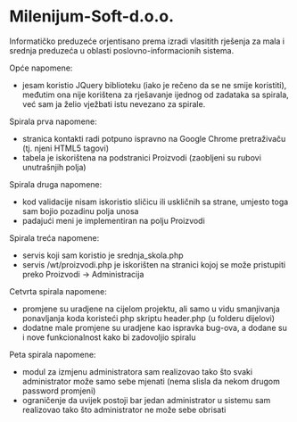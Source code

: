 # Milenijum-Soft-d.o.o.
Informatičko preduzeće orjentisano prema izradi vlasitith rješenja za mala i srednja preduzeća u oblasti poslovno-informacionih sistema.

Opće napomene:
- jesam koristio JQuery biblioteku (iako je rečeno da se ne smije koristiti), međutim ona nije korištena za rješavanje ijednog od zadataka sa spirala, već sam ja želio vježbati istu nevezano za spirale.

Spirala prva napomene:
- stranica kontakti radi potpuno ispravno na Google Chrome pretraživaču (tj. njeni HTML5 tagovi)
- tabela je iskorištena na podstranici Proizvodi (zaobljeni su rubovi unutrašnjih polja)

Spirala druga napomene:
- kod validacije nisam iskoristio sličicu ili uskličnih sa strane, umjesto toga sam bojio pozadinu polja unosa
- padajući meni je implementiran na polju Proizvodi

Spirala treća napomene:
- servis koji sam koristio je srednja_skola.php
- servis /wt/proizvodi.php je iskorišten na stranici kojoj se može pristupiti preko Proizvodi -> Administracija

Cetvrta spirala napomene:
- promjene su uradjene na cijelom projektu, ali samo u vidu smanjivanja ponavljanja koda koristeći php skriptu header.php (u folderu dijelovi)
- dodatne male promjene su uradjene kao ispravka bug-ova, a dodane su i nove funkcionalnost kako bi zadovoljio spiralu

Peta spirala napomene:
- modul za izmjenu administratora sam realizovao tako što svaki administrator može samo sebe mjenati (nema slisla da nekom drugom password promjeni)
- ograničenje da uvijek postoji bar jedan administrator u sistemu sam realizovao tako što administrator ne može sebe obrisati